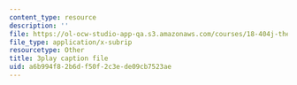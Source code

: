```yaml
---
content_type: resource
description: ''
file: https://ol-ocw-studio-app-qa.s3.amazonaws.com/courses/18-404j-theory-of-computation-fall-2020/a6b994f82b6df50f2c3ede09cb7523ae_7J1HD9rqEB4.srt
file_type: application/x-subrip
resourcetype: Other
title: 3play caption file
uid: a6b994f8-2b6d-f50f-2c3e-de09cb7523ae
---
```

